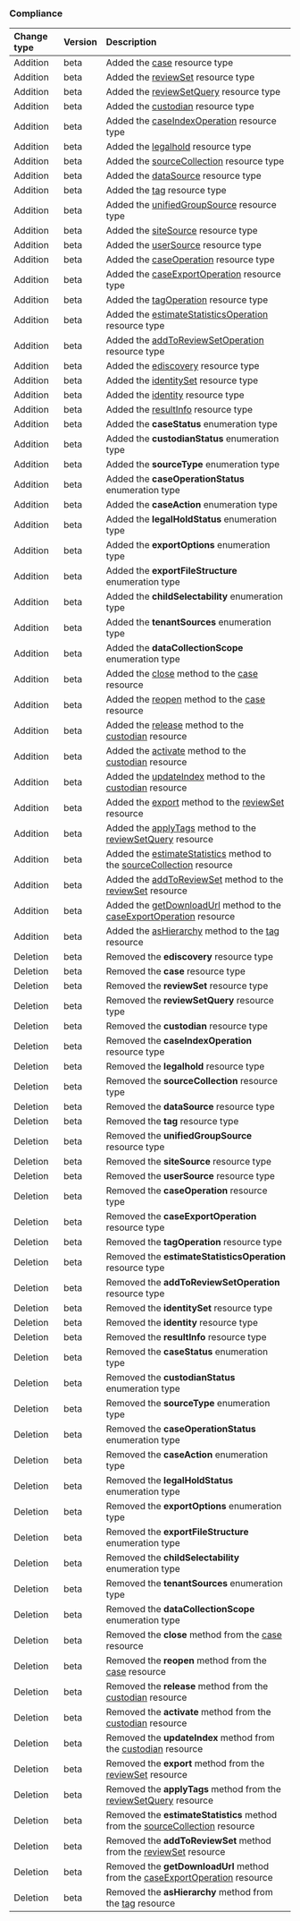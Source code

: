 ### Compliance

| **Change type** | **Version** | **Description** |
|:---|:---|:---|
|Addition|beta|Added the [case](https://docs.microsoft.com/en-us/graph/api/resources/case?view=graph-rest-beta) resource type|
|Addition|beta|Added the [reviewSet](https://docs.microsoft.com/en-us/graph/api/resources/reviewSet?view=graph-rest-beta) resource type|
|Addition|beta|Added the [reviewSetQuery](https://docs.microsoft.com/en-us/graph/api/resources/reviewSetQuery?view=graph-rest-beta) resource type|
|Addition|beta|Added the [custodian](https://docs.microsoft.com/en-us/graph/api/resources/custodian?view=graph-rest-beta) resource type|
|Addition|beta|Added the [caseIndexOperation](https://docs.microsoft.com/en-us/graph/api/resources/caseIndexOperation?view=graph-rest-beta) resource type|
|Addition|beta|Added the [legalhold](https://docs.microsoft.com/en-us/graph/api/resources/legalhold?view=graph-rest-beta) resource type|
|Addition|beta|Added the [sourceCollection](https://docs.microsoft.com/en-us/graph/api/resources/sourceCollection?view=graph-rest-beta) resource type|
|Addition|beta|Added the [dataSource](https://docs.microsoft.com/en-us/graph/api/resources/dataSource?view=graph-rest-beta) resource type|
|Addition|beta|Added the [tag](https://docs.microsoft.com/en-us/graph/api/resources/tag?view=graph-rest-beta) resource type|
|Addition|beta|Added the [unifiedGroupSource](https://docs.microsoft.com/en-us/graph/api/resources/unifiedGroupSource?view=graph-rest-beta) resource type|
|Addition|beta|Added the [siteSource](https://docs.microsoft.com/en-us/graph/api/resources/siteSource?view=graph-rest-beta) resource type|
|Addition|beta|Added the [userSource](https://docs.microsoft.com/en-us/graph/api/resources/userSource?view=graph-rest-beta) resource type|
|Addition|beta|Added the [caseOperation](https://docs.microsoft.com/en-us/graph/api/resources/caseOperation?view=graph-rest-beta) resource type|
|Addition|beta|Added the [caseExportOperation](https://docs.microsoft.com/en-us/graph/api/resources/caseExportOperation?view=graph-rest-beta) resource type|
|Addition|beta|Added the [tagOperation](https://docs.microsoft.com/en-us/graph/api/resources/tagOperation?view=graph-rest-beta) resource type|
|Addition|beta|Added the [estimateStatisticsOperation](https://docs.microsoft.com/en-us/graph/api/resources/estimateStatisticsOperation?view=graph-rest-beta) resource type|
|Addition|beta|Added the [addToReviewSetOperation](https://docs.microsoft.com/en-us/graph/api/resources/addToReviewSetOperation?view=graph-rest-beta) resource type|
|Addition|beta|Added the [ediscovery](https://docs.microsoft.com/en-us/graph/api/resources/ediscovery?view=graph-rest-beta) resource type|
|Addition|beta|Added the [identitySet](https://docs.microsoft.com/en-us/graph/api/resources/identitySet?view=graph-rest-beta) resource type|
|Addition|beta|Added the [identity](https://docs.microsoft.com/en-us/graph/api/resources/identity?view=graph-rest-beta) resource type|
|Addition|beta|Added the [resultInfo](https://docs.microsoft.com/en-us/graph/api/resources/resultInfo?view=graph-rest-beta) resource type|
|Addition|beta|Added the **caseStatus** enumeration type|
|Addition|beta|Added the **custodianStatus** enumeration type|
|Addition|beta|Added the **sourceType** enumeration type|
|Addition|beta|Added the **caseOperationStatus** enumeration type|
|Addition|beta|Added the **caseAction** enumeration type|
|Addition|beta|Added the **legalHoldStatus** enumeration type|
|Addition|beta|Added the **exportOptions** enumeration type|
|Addition|beta|Added the **exportFileStructure** enumeration type|
|Addition|beta|Added the **childSelectability** enumeration type|
|Addition|beta|Added the **tenantSources** enumeration type|
|Addition|beta|Added the **dataCollectionScope** enumeration type|
|Addition|beta|Added the [close](https://docs.microsoft.com/en-us/graph/api/case-close?view=graph-rest-beta) method to the [case](https://docs.microsoft.com/en-us/graph/api/resources/case?view=graph-rest-beta) resource|
|Addition|beta|Added the [reopen](https://docs.microsoft.com/en-us/graph/api/case-reopen?view=graph-rest-beta) method to the [case](https://docs.microsoft.com/en-us/graph/api/resources/case?view=graph-rest-beta) resource|
|Addition|beta|Added the [release](https://docs.microsoft.com/en-us/graph/api/custodian-release?view=graph-rest-beta) method to the [custodian](https://docs.microsoft.com/en-us/graph/api/resources/custodian?view=graph-rest-beta) resource|
|Addition|beta|Added the [activate](https://docs.microsoft.com/en-us/graph/api/custodian-activate?view=graph-rest-beta) method to the [custodian](https://docs.microsoft.com/en-us/graph/api/resources/custodian?view=graph-rest-beta) resource|
|Addition|beta|Added the [updateIndex](https://docs.microsoft.com/en-us/graph/api/custodian-updateIndex?view=graph-rest-beta) method to the [custodian](https://docs.microsoft.com/en-us/graph/api/resources/custodian?view=graph-rest-beta) resource|
|Addition|beta|Added the [export](https://docs.microsoft.com/en-us/graph/api/reviewSet-export?view=graph-rest-beta) method to the [reviewSet](https://docs.microsoft.com/en-us/graph/api/resources/reviewSet?view=graph-rest-beta) resource|
|Addition|beta|Added the [applyTags](https://docs.microsoft.com/en-us/graph/api/reviewSetQuery-applyTags?view=graph-rest-beta) method to the [reviewSetQuery](https://docs.microsoft.com/en-us/graph/api/resources/reviewSetQuery?view=graph-rest-beta) resource|
|Addition|beta|Added the [estimateStatistics](https://docs.microsoft.com/en-us/graph/api/sourceCollection-estimateStatistics?view=graph-rest-beta) method to the [sourceCollection](https://docs.microsoft.com/en-us/graph/api/resources/sourceCollection?view=graph-rest-beta) resource|
|Addition|beta|Added the [addToReviewSet](https://docs.microsoft.com/en-us/graph/api/reviewSet-addToReviewSet?view=graph-rest-beta) method to the [reviewSet](https://docs.microsoft.com/en-us/graph/api/resources/reviewSet?view=graph-rest-beta) resource|
|Addition|beta|Added the [getDownloadUrl](https://docs.microsoft.com/en-us/graph/api/caseExportOperation-getDownloadUrl?view=graph-rest-beta) method to the [caseExportOperation](https://docs.microsoft.com/en-us/graph/api/resources/caseExportOperation?view=graph-rest-beta) resource|
|Addition|beta|Added the [asHierarchy](https://docs.microsoft.com/en-us/graph/api/tag-asHierarchy?view=graph-rest-beta) method to the [tag](https://docs.microsoft.com/en-us/graph/api/resources/tag?view=graph-rest-beta) resource|
|Deletion|beta|Removed the **ediscovery** resource type|
|Deletion|beta|Removed the **case** resource type|
|Deletion|beta|Removed the **reviewSet** resource type|
|Deletion|beta|Removed the **reviewSetQuery** resource type|
|Deletion|beta|Removed the **custodian** resource type|
|Deletion|beta|Removed the **caseIndexOperation** resource type|
|Deletion|beta|Removed the **legalhold** resource type|
|Deletion|beta|Removed the **sourceCollection** resource type|
|Deletion|beta|Removed the **dataSource** resource type|
|Deletion|beta|Removed the **tag** resource type|
|Deletion|beta|Removed the **unifiedGroupSource** resource type|
|Deletion|beta|Removed the **siteSource** resource type|
|Deletion|beta|Removed the **userSource** resource type|
|Deletion|beta|Removed the **caseOperation** resource type|
|Deletion|beta|Removed the **caseExportOperation** resource type|
|Deletion|beta|Removed the **tagOperation** resource type|
|Deletion|beta|Removed the **estimateStatisticsOperation** resource type|
|Deletion|beta|Removed the **addToReviewSetOperation** resource type|
|Deletion|beta|Removed the **identitySet** resource type|
|Deletion|beta|Removed the **identity** resource type|
|Deletion|beta|Removed the **resultInfo** resource type|
|Deletion|beta|Removed the **caseStatus** enumeration type|
|Deletion|beta|Removed the **custodianStatus** enumeration type|
|Deletion|beta|Removed the **sourceType** enumeration type|
|Deletion|beta|Removed the **caseOperationStatus** enumeration type|
|Deletion|beta|Removed the **caseAction** enumeration type|
|Deletion|beta|Removed the **legalHoldStatus** enumeration type|
|Deletion|beta|Removed the **exportOptions** enumeration type|
|Deletion|beta|Removed the **exportFileStructure** enumeration type|
|Deletion|beta|Removed the **childSelectability** enumeration type|
|Deletion|beta|Removed the **tenantSources** enumeration type|
|Deletion|beta|Removed the **dataCollectionScope** enumeration type|
|Deletion|beta|Removed the **close** method from the [case](https://docs.microsoft.com/en-us/graph/api/resources/case?view=graph-rest-beta) resource|
|Deletion|beta|Removed the **reopen** method from the [case](https://docs.microsoft.com/en-us/graph/api/resources/case?view=graph-rest-beta) resource|
|Deletion|beta|Removed the **release** method from the [custodian](https://docs.microsoft.com/en-us/graph/api/resources/custodian?view=graph-rest-beta) resource|
|Deletion|beta|Removed the **activate** method from the [custodian](https://docs.microsoft.com/en-us/graph/api/resources/custodian?view=graph-rest-beta) resource|
|Deletion|beta|Removed the **updateIndex** method from the [custodian](https://docs.microsoft.com/en-us/graph/api/resources/custodian?view=graph-rest-beta) resource|
|Deletion|beta|Removed the **export** method from the [reviewSet](https://docs.microsoft.com/en-us/graph/api/resources/reviewSet?view=graph-rest-beta) resource|
|Deletion|beta|Removed the **applyTags** method from the [reviewSetQuery](https://docs.microsoft.com/en-us/graph/api/resources/reviewSetQuery?view=graph-rest-beta) resource|
|Deletion|beta|Removed the **estimateStatistics** method from the [sourceCollection](https://docs.microsoft.com/en-us/graph/api/resources/sourceCollection?view=graph-rest-beta) resource|
|Deletion|beta|Removed the **addToReviewSet** method from the [reviewSet](https://docs.microsoft.com/en-us/graph/api/resources/reviewSet?view=graph-rest-beta) resource|
|Deletion|beta|Removed the **getDownloadUrl** method from the [caseExportOperation](https://docs.microsoft.com/en-us/graph/api/resources/caseExportOperation?view=graph-rest-beta) resource|
|Deletion|beta|Removed the **asHierarchy** method from the [tag](https://docs.microsoft.com/en-us/graph/api/resources/tag?view=graph-rest-beta) resource|
